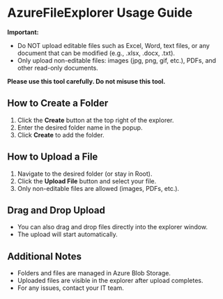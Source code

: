 # AzureFileExplorer Usage Guide

**Important:**
- Do NOT upload editable files such as Excel, Word, text files, or any document that can be modified (e.g., .xlsx, .docx, .txt).
- Only upload non-editable files: images (jpg, png, gif, etc.), PDFs, and other read-only documents.

**Please use this tool carefully. Do not misuse this tool.**

## How to Create a Folder
1. Click the **Create** button at the top right of the explorer.
2. Enter the desired folder name in the popup.
3. Click **Create** to add the folder.

## How to Upload a File
1. Navigate to the desired folder (or stay in Root).
2. Click the **Upload File** button and select your file.
3. Only non-editable files are allowed (images, PDFs, etc.).

## Drag and Drop Upload
- You can also drag and drop files directly into the explorer window.
- The upload will start automatically.

## Additional Notes
- Folders and files are managed in Azure Blob Storage.
- Uploaded files are visible in the explorer after upload completes.
- For any issues, contact your IT team.
